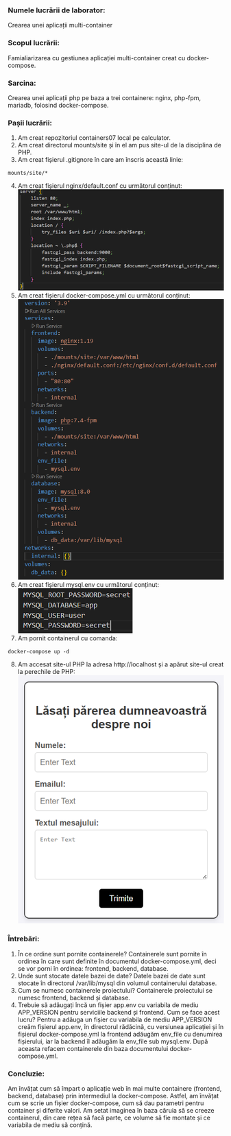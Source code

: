 ### Numele lucrării de laborator:
Crearea unei aplicații multi-container

### Scopul lucrării:
Famialiarizarea cu gestiunea aplicației multi-container creat cu docker-compose.

### Sarcina:
Crearea unei aplicații php pe baza a trei containere: nginx, php-fpm, mariadb, folosind docker-compose.

### Pașii lucrării:
1) Am creat repozitoriul containers07 local pe calculator.
2) Am creat directorul mounts/site și în el am pus site-ul de la disciplina de PHP.
3) Am creat fișierul .gitignore în care am înscris această linie:
```
mounts/site/*
```
4) Am creat fișierul nginx/default.conf cu următorul conținut:
![img](./Images/Screenshot%202025-04-13%20145823.png)
5) Am creat fișierul docker-compose.yml cu următorul conținut:
![img2](./Images/Screenshot%202025-04-13%20150232.png)
6) Am creat fișierul mysql.env cu următorul conținut:
![img3](./Images/Screenshot%202025-04-13%20150654.png)
7) Am pornit containerul cu comanda:
```
docker-compose up -d
```
8) Am accesat site-ul PHP la adresa http://localhost și a apărut site-ul creat la perechile de PHP:
![img4](./Images/Screenshot%202025-04-13%20151546.png)

### Întrebări:
1) În ce ordine sunt pornite containerele?
Containerele sunt pornite în ordinea în care sunt definite în documentul docker-compose.yml, deci se vor porni în ordinea: frontend, backend, database.
2) Unde sunt stocate datele bazei de date?
Datele bazei de date sunt stocate în directorul /var/lib/mysql din volumul containerului database.
3) Cum se numesc containerele proiectului?
Containerele proiectului se numesc frontend, backend și database.
4) Trebuie să adăugați încă un fișier app.env cu variabila de mediu APP_VERSION pentru serviciile backend și frontend. Cum se face acest lucru?
Pentru a adăuga un fișier cu variabila de mediu APP_VERSION creăm fișierul app.env, în directorul rădăcină, cu versiunea aplicației și în fișierul docker-compose.yml la frontend adăugăm env_file cu denumirea fișierului, iar la backend îl adăugăm la env_file sub mysql.env. După aceasta refacem containerele din baza documentului docker-compose.yml.

### Concluzie:
Am învățat cum să împart o aplicație web în mai multe containere (frontend, backend, database) prin intermediul la docker-compose. Astfel, am învățat cum se scrie un fișier docker-compose, cum să dau parametri pentru container și diferite valori. Am setat imaginea în baza căruia să se creeze containerul, din care rețea să facă parte, ce volume să fie montate și ce variabila de mediu să conțină.